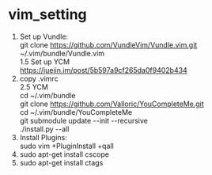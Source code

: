 # vim_setting  
1. Set up Vundle:  
git clone https://github.com/VundleVim/Vundle.vim.git ~/.vim/bundle/Vundle.vim  
1.5 Set up YCM  
https://juejin.im/post/5b597a9cf265da0f9402b434  
2. copy .vimrc  
2.5 YCM  
cd ~/.vim/bundle  
git clone https://github.com/Valloric/YouCompleteMe.git  
cd ~/.vim/bundle/YouCompleteMe  
git submodule update --init --recursive  
./install.py --all  
3. Install Plugins:  
sudo vim +PluginInstall +qall  
4. sudo apt-get install cscope  
5. sudo apt-get install ctags
